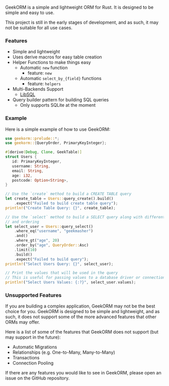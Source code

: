  GeekORM is a simple and lightweight ORM for Rust. It is designed to be simple and easy to use.

 This project is still in the early stages of development, and as such, it may not be suitable for all use cases.

### Features

- Simple and lightweight
- Uses derive macros for easy table creation
- Helper Functions to make things easy
  - Automatic `new` function
    - feature: `new`
  - Automatic `select_by_{field}` functions
    - feature: `helpers`
- Multi-Backends Support
  - [LibSQL](https://github.com/tursodatabase/libsql)
- Query builder pattern for building SQL queries
  - Only supports SQLite at the moment

### Example

 Here is a simple example of how to use GeekORM:

 ```rust
 use geekorm::prelude::*;
 use geekorm::{QueryOrder, PrimaryKeyInteger};

 #[derive(Debug, Clone, GeekTable)]
 struct Users {
    id: PrimaryKeyInteger,
    username: String,
    email: String,
    age: i32,
    postcode: Option<String>,
 }

 // Use the `create` method to build a CREATE TABLE query
 let create_table = Users::query_create().build()
     .expect("Failed to build create table query");
 println!("Create Table Query: {}", create_table);

 // Use the `select` method to build a SELECT query along with different conditions
 // and ordering
 let select_user = Users::query_select()
     .where_eq("username", "geekmasher")
     .and()
     .where_gt("age", 20)
     .order_by("age", QueryOrder::Asc)
     .limit(10)
     .build()
     .expect("Failed to build query");
 println!("Select Users Query: {}", select_user);

 // Print the values that will be used in the query
 // This is useful for passing values to a database driver or connection in the correct order
 println!("Select Users Values: {:?}", select_user.values);
 ```

### Unsupported Features

 If you are building a complex application, GeekORM may not be the best choice for you.
 GeekORM is designed to be simple and lightweight, and as such, it does not support some of the more advanced features that other ORMs may offer.

 Here is a list of some of the features that GeekORM does not support (but may support in the future):

- Automatic Migrations
- Relationships (e.g. One-to-Many, Many-to-Many)
- Transactions
- Connection Pooling

 If there are any features you would like to see in GeekORM, please open an issue on the GitHub repository.
